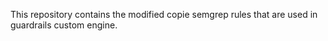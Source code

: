 This repository contains the modified copie semgrep rules that are used in guardrails custom engine. 
